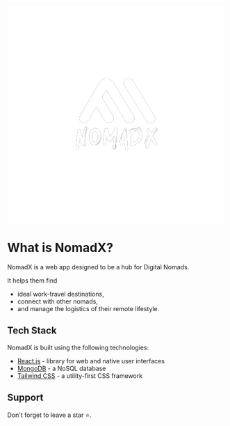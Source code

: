 <div style="align: center; width:100vw;height:500px">
  <img src ="/Frontend/public/NOMADX.png" />
</div>

# What is NomadX?

NomadX is a web app designed to be a hub for Digital Nomads. 

It helps them find 
- ideal work-travel destinations, 
- connect with other nomads, 
- and manage the logistics of their remote lifestyle.

## Tech Stack

NomadX is built using the following technologies:

- [React.js](https://Reactjs.org/) - library for web and native user interfaces
- [MongoDB](https://www.mongodb.com/) - a NoSQL database
- [Tailwind CSS](https://tailwindcss.com/) - a utility-first CSS framework

## Support

Don't forget to leave a star ⭐️.
